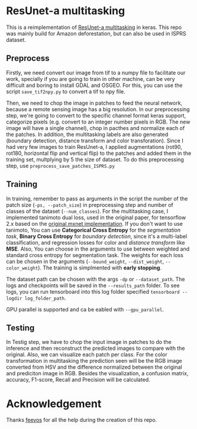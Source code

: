 # ResUnet-a multitasking

This is a reimplementation of [ResUnet-a multitasking](https://github.com/feevos/resuneta) in keras. This repo was mainly build for Amazon deforestation, but can also be used in ISPRS dataset.

## Preprocess

Firstly, we need convert our image from tif to a numpy file to facilitate our work, specially if you are going to train in other machine, can be very difficult and boring to install GDAL and OSGEO. For this, you can use the script `save_tif2npy.py` to convert a tif to npy file. 

Then, we need to chop the image in patches to feed the neural network, because a remote sensing image has a big resolution. In our preprocessing step, we're going to convert to the specific channel format keras support, categorize pixels (e.g. convert to an integer number pixels in RGB. The new image will have a single channel), chop in pacthes and normalize each of the patches. In addition, the multitasking labels are also generated (boundary detection, distance transform and color transforation). Since I had very few images to train ResUnet-a, I applied augmentations (rot90, rot180, horizontal flip and vertical flip) to the patches and added them in the training set, multplying by 5 the size of dataset. To do this preprocessing step, use `preprocess_save_patches_ISPRS.py`

## Training

In training, remember to pass as arguments in the script the number of the patch size (`-ps, --patch_size`) in preprocessing step and number of classes of the dataset (`--num_classes`). For the multitasking case, I implemented tanimoto dual loss, used in the original paper, for tensorflow 2.x based on the [original mxnet implementation](https://github.com/feevos/resuneta/blob/master/nn/loss/loss.py). If you don't want to use tanimoto, You can use **Categorical Cross Entropy** for the *segmentation task*, **Binary Cross Entropy** for *boundary detection*, since it's a multi-label classification, and regression losses for color and *distance transform* like **MSE**. Also, You can choose in the arguments to use between weighted and standard cross entropy for segmentation task. The weights for each loss can be chosen in the arguments (`--bound_weight`, `--dist_weight`, `--color_weight`). The training is simplmented with **early stopping**. 

The dataset path can be chosen with the args `-dp` or `--dataset_path`. The logs and checkpoints will be saved in the `--results_path` folder. To see logs, you can run tensorboard into this log folder specified ``tensorboard --logdir log_folder_path``.

GPU parallel is supported and ca be eabled with `--gpu_parallel`.

## Testing

In Testig step, we have to chop the input image in patches to do the inference and then reconstruct the predicted images to compare with the original. Also, we can visualize each patch per class. For the color transformation in multitasking the prediction seen will be the RGB image converted from HSV and the difference normalized between the original and prediciton image in RGB. Besides the visualization, a confusion matrix, accuracy, F1-score, Recall and Precision will be calculated.

# Acknowledgement

Thanks [feevos](https://github.com/feevos/resuneta) for all the help during the creation of this repo.
